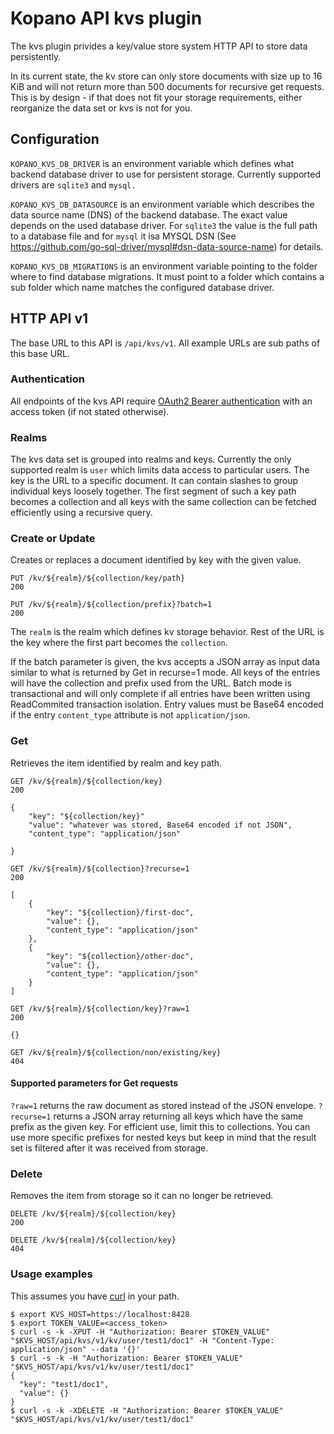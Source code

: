 # Kopano API kvs plugin

The kvs plugin privides a key/value store system HTTP API to store data
persistently.

In its current state, the kv store can only store documents with size up to
16 KiB and will not return more than 500 documents for recursive get requests.
This is by design - if that does not fit your storage requirements, either
reorganize the data set or kvs is not for you.

## Configuration

`KOPANO_KVS_DB_DRIVER` is an environment variable which defines what backend
database driver to use for persistent storage. Currently supported drivers are
`sqlite3` and `mysql.`

`KOPANO_KVS_DB_DATASOURCE` is an environment variable which describes the data
source name (DNS) of the backend database. The exact value depends on the used
database driver. For `sqlite3` the value is the full path to a database file and
for `mysql` it isa MYSQL DSN (See https://github.com/go-sql-driver/mysql#dsn-data-source-name)
for details.

`KOPANO_KVS_DB_MIGRATIONS` is an environment variable pointing to the folder
where to find database migrations. It must point to a folder which contains a
sub folder which name matches the configured database driver.

## HTTP API v1

The base URL to this API is `/api/kvs/v1`. All example URLs are sub paths of
this base URL.

### Authentication

All endpoints of the kvs API require [OAuth2 Bearer authentication](https://tools.ietf.org/html/rfc6750#section-2.1) with an access
token (if not stated otherwise).

### Realms

The kvs data set is grouped into realms and keys. Currently the only
supported realm is `user` which limits data access to particular users. The key
is the URL to a specific document. It can contain slashes to group individual
keys loosely together. The first segment of such a key path becomes a collection
and all keys with the same collection can be fetched efficiently using a
recursive query.

### Create or Update

Creates or replaces a document identified by key with the given value.

```
PUT /kv/${realm}/${collection/key/path}
200
```

```
PUT /kv/${realm}/${collection/prefix}?batch=1
200
```

The `realm` is the realm which defines kv storage behavior. Rest of the URL is
the key where the first part becomes the `collection`.

If the batch parameter is given, the kvs accepts a JSON array as input data
similar to what is returned by Get in recurse=1 mode. All keys of the entries
will have the collection and prefix used from the URL. Batch mode is
transactional and will only complete if all entries have been written using
ReadCommited transaction isolation. Entry values must be Base64 encoded if the
entry `content_type` attribute is not `application/json`.

### Get

Retrieves the item identified by realm and key path.

```
GET /kv/${realm}/${collection/key}
200
```
```
{
	"key": "${collection/key}"
	"value": "whatever was stored, Base64 encoded if not JSON",
	"content_type": "application/json"

}
```

```
GET /kv/${realm}/${collection}?recurse=1
200
```
```
[
	{
		"key": "${collection}/first-doc",
		"value": {},
		"content_type": "application/json"
	},
	{
		"key": "${collection}/other-doc",
		"value": {},
		"content_type": "application/json"
	}
]
```

```
GET /kv/${realm}/${collection/key}?raw=1
200
```
```
{}
```

```
GET /kv/${realm}/${collection/non/existing/key}
404
```

#### Supported parameters for Get requests

`?raw=1`     returns the raw document as stored instead of the JSON envelope.
`?recurse=1` returns a JSON array returning all keys which have the same prefix
             as the given key. For efficient use, limit this to collections. You
             can use more specific prefixes for nested keys but keep in mind
             that the result set is filtered after it was received from storage.

### Delete

Removes the item from storage so it can no longer be retrieved.

```
DELETE /kv/${realm}/${collection/key}
200
```

```
DELETE /kv/${realm}/${collection/key}
404
```

### Usage examples

This assumes you have [curl](https://curl.haxx.se/) in your path.

```
$ export KVS_HOST=https://localhost:8428
$ export TOKEN_VALUE=<access_token>
$ curl -s -k -XPUT -H "Authorization: Bearer $TOKEN_VALUE" "$KVS_HOST/api/kvs/v1/kv/user/test1/doc1" -H "Content-Type: application/json" --data '{}'
$ curl -s -k -H "Authorization: Bearer $TOKEN_VALUE" "$KVS_HOST/api/kvs/v1/kv/user/test1/doc1"
{
  "key": "test1/doc1",
  "value": {}
}
$ curl -s -k -XDELETE -H "Authorization: Bearer $TOKEN_VALUE" "$KVS_HOST/api/kvs/v1/kv/user/test1/doc1"
```
